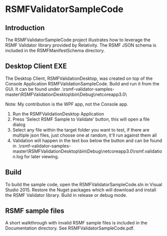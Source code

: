 RSMFValidatorSampleCode
=======

## Introduction

The RSMFValidatorSampleCode project illustrates how to leverage the RSMF Validator library provided by Relativity.  The RSMF JSON schema is included in the RSMFManifestSchema directory.

## Desktop Client EXE

The Desktop Client, RSMFValidationDesktop, was created on top of the Console Application RSMFValidationSampleCode. Build and run it from the GUI. It can be found under .\rsmf-validator-samples-master\RSMFValidationDesktop\bin\Debug\netcoreapp3.0\

Note: My contribution is the WPF app, not the Console app.

1. Run the RSMFValidationDesktop Application
2. Press 'Select RSMF Sample to Validate' button, this will open a file dialog
3. Select any file within the target folder you want to test, if there are multiple json files, just choose one at random, it'll run against them all 
4. Validation will happen in the text box below the button and can be found in .\rsmf-validator-samples-master\RSMFValidationDesktop\bin\Debug\netcoreapp3.0\rsmf.validation.log for later viewing. 

## Build

To build the sample code, open the RSMFValidatorSampleCode.sln in Visual Studio 2015.  Restore the Nuget packages which will download and install the RSMF Validator library.  Build in release or debug mode.

## RSMF sample files

A short walkthrough with invalid RSMF sample files is included in the Documentation directory.  See RSMFValidatorSampleCode.pdf.
